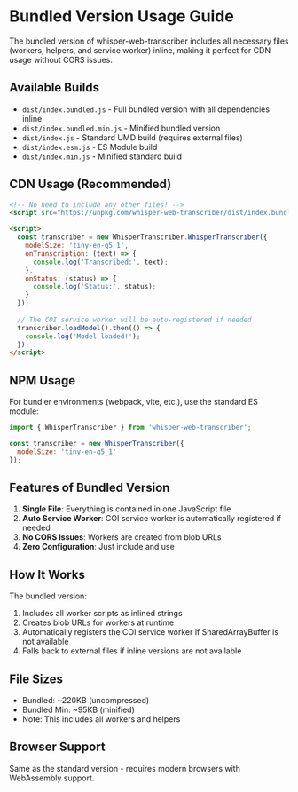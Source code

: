# Bundled Version Usage Guide

The bundled version of whisper-web-transcriber includes all necessary files (workers, helpers, and service worker) inline, making it perfect for CDN usage without CORS issues.

## Available Builds

- `dist/index.bundled.js` - Full bundled version with all dependencies inline
- `dist/index.bundled.min.js` - Minified bundled version
- `dist/index.js` - Standard UMD build (requires external files)
- `dist/index.esm.js` - ES Module build
- `dist/index.min.js` - Minified standard build

## CDN Usage (Recommended)

```html
<!-- No need to include any other files! -->
<script src="https://unpkg.com/whisper-web-transcriber/dist/index.bundled.min.js"></script>

<script>
  const transcriber = new WhisperTranscriber.WhisperTranscriber({
    modelSize: 'tiny-en-q5_1',
    onTranscription: (text) => {
      console.log('Transcribed:', text);
    },
    onStatus: (status) => {
      console.log('Status:', status);
    }
  });
  
  // The COI service worker will be auto-registered if needed
  transcriber.loadModel().then(() => {
    console.log('Model loaded!');
  });
</script>
```

## NPM Usage

For bundler environments (webpack, vite, etc.), use the standard ES module:

```javascript
import { WhisperTranscriber } from 'whisper-web-transcriber';

const transcriber = new WhisperTranscriber({
  modelSize: 'tiny-en-q5_1'
});
```

## Features of Bundled Version

1. **Single File**: Everything is contained in one JavaScript file
2. **Auto Service Worker**: COI service worker is automatically registered if needed
3. **No CORS Issues**: Workers are created from blob URLs
4. **Zero Configuration**: Just include and use

## How It Works

The bundled version:
1. Includes all worker scripts as inlined strings
2. Creates blob URLs for workers at runtime
3. Automatically registers the COI service worker if SharedArrayBuffer is not available
4. Falls back to external files if inline versions are not available

## File Sizes

- Bundled: ~220KB (uncompressed)
- Bundled Min: ~95KB (minified)
- Note: This includes all workers and helpers

## Browser Support

Same as the standard version - requires modern browsers with WebAssembly support.